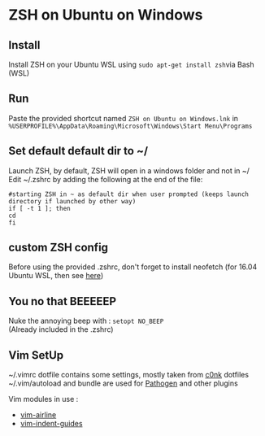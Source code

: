 # ZSH on Ubuntu on Windows  
## Install
Install ZSH on your Ubuntu WSL using ```sudo apt-get install zsh```via Bash (WSL)

## Run
Paste the provided shortcut named ```ZSH on Ubuntu on Windows.lnk``` in ```%USERPROFILE%\AppData\Roaming\Microsoft\Windows\Start Menu\Programs```

## Set default default dir to ~/
Launch ZSH, by default, ZSH will open in a windows folder and not in ~/  
Edit ~/.zshrc by adding the following at the end of the file:  
```
#starting ZSH in ~ as default dir when user prompted (keeps launch directory if launched by other way)
if [ -t 1 ]; then
cd
fi
```
## custom ZSH config  
Before using the provided .zshrc, don't forget to install neofetch (for 16.04 Ubuntu WSL, then see [here](https://github.com/dylanaraps/neofetch/wiki/Installation#ubuntu-1610-and-below))  

## You no that BEEEEEP
Nuke the annoying beep with : ```setopt NO_BEEP```  
(Already included in the .zshrc)

## Vim SetUp  
~/.vimrc dotfile contains some settings, mostly taken from [c0nk](https://github.com/c0nk/.vim/blob/master/vimrc) dotfiles
~/.vim/autoload and bundle are used for [Pathogen](https://github.com/tpope/vim-pathogen/) and other plugins

Vim modules in use : 
* [vim-airline](https://github.com/vim-airline/vim-airline)
* [vim-indent-guides](https://github.com/nathanaelkane/vim-indent-guides)
